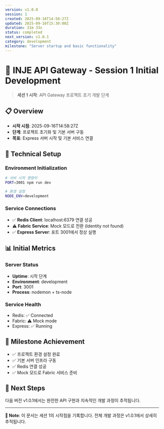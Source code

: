 ```yaml
---
version: v1.0.0
session: 1
created: 2025-09-16T14:58:27Z
updated: 2025-09-16T15:30:00Z
duration: 31m 33s
status: completed
next_version: v1.0.1
category: development
milestone: "Server startup and basic functionality"
---
```


# 🚀 INJE API Gateway - Session 1 Initial Development

> **세션 1 시작**: API Gateway 프로젝트 초기 개발 단계

## 📋 Overview

- **시작 시점**: 2025-09-16T14:58:27Z
- **단계**: 프로젝트 초기화 및 기본 서버 구동
- **목표**: Express 서버 시작 및 기본 서비스 연결

## 🔧 Technical Setup

### Environment Initialization
```bash
# 서버 시작 명령어
PORT=3001 npm run dev

# 환경 설정
NODE_ENV=development
```

### Service Connections
- ✅ **Redis Client**: localhost:6379 연결 성공
- ⚠️ **Fabric Service**: Mock 모드로 전환 (Identity not found)
- ✅ **Express Server**: 포트 3001에서 정상 실행

## 📊 Initial Metrics

### Server Status
- **Uptime**: 시작 단계
- **Environment**: development
- **Port**: 3001
- **Process**: nodemon + ts-node

### Service Health
- Redis: ✅ Connected
- Fabric: ⚠️ Mock mode
- Express: ✅ Running

## 🎯 Milestone Achievement

- ✅ 프로젝트 환경 설정 완료
- ✅ 기본 서버 인프라 구동
- ✅ Redis 연결 성공
- ✅ Mock 모드로 Fabric 서비스 준비

## 🔄 Next Steps

다음 버전 v1.0.1에서는 완전한 API 구현과 지속적인 개발 과정이 추적됩니다.

---
**📝 Note**: 이 문서는 세션 1의 시작점을 기록합니다. 전체 개발 과정은 v1.0.1에서 상세히 추적됩니다.